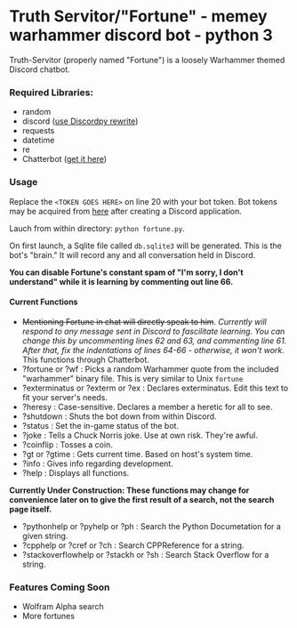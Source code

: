 # Truth Servitor/"Fortune" - memey warhammer discord bot - python 3

Truth-Servitor (properly named "Fortune") is a loosely Warhammer themed Discord chatbot.

### **Required Libraries:**
* random
* discord ([use Discordpy rewrite](https://github.com/Rapptz/discord.py/tree/rewrite))
* requests
* datetime
* re
* Chatterbot ([get it here](https://github.com/gunthercox/ChatterBot))


### Usage

Replace the `<TOKEN GOES HERE>` on line 20 with your bot token.
Bot tokens may be acquired from [here](discordapp.com/developers/applications/me) after creating a Discord application.

Lauch from within directory: `python fortune.py`.

On first launch, a Sqlite file called `db.sqlite3` will be generated. This is the bot's "brain." It will record any and all conversation held in Discord.

**You can disable Fortune's constant spam of "I'm sorry, I don't understand" while it is learning by commenting out line 66.**

#### Current Functions

* ~~Mentioning Fortune in chat will directly speak to him~~. *Currently will respond to any message sent in Discord to fascilitate learning. You can change this by uncommenting lines 62 and 63, and commenting line 61. After that, fix the indentations of lines 64-66 - otherwise, it won't work.* This functions through Chatterbot.
* ?fortune or ?wf : Picks a random Warhammer quote from the included "warhammer" binary file. This is very similar to Unix `fortune`
* ?exterminatus or ?exterm or ?ex : Declares exterminatus. Edit this text to fit your server's needs.
* ?heresy <NAME> : Case-sensitive. Declares a member a heretic for all to see.
* ?shutdown : Shuts the bot down from within Discord.
* ?status <string> : Set the in-game status of the bot. 
* ?joke : Tells a Chuck Norris joke. Use at own risk. They're awful.
* ?coinflip : Tosses a coin.
* ?gt or ?gtime : Gets current time. Based on host's system time.
* ?info : Gives info regarding development.
* ?help : Displays all functions.

**Currently Under Construction: These functions may change for convenience later on to give the first result of a search, not the search page itself.**
* ?pythonhelp or ?pyhelp or ?ph : Search the Python Documetation for a given string.
* ?cpphelp or ?cref or ?ch : Search CPPReference for a string.
* ?stackoverflowhelp or ?stackh or ?sh : Search Stack Overflow for a string.

### Features Coming Soon
* Wolfram Alpha search 
* More fortunes

